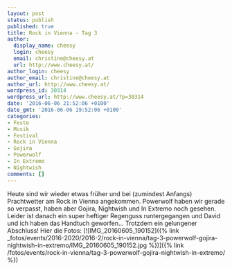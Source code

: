 ```yaml
---
layout: post
status: publish
published: true
title: Rock in Vienna - Tag 3
author:
  display_name: cheesy
  login: cheesy
  email: christine@cheesy.at
  url: http://www.cheesy.at/
author_login: cheesy
author_email: christine@cheesy.at
author_url: http://www.cheesy.at/
wordpress_id: 30314
wordpress_url: http://www.cheesy.at/?p=30314
date: '2016-06-06 21:52:06 +0100'
date_gmt: '2016-06-06 19:52:06 +0100'
categories:
- Feste
- Musik
- Festival
- Rock in Vienna
- Gojira
- Powerwolf
- In Extremo
- Nightwish
comments: []
---
```

Heute sind wir wieder etwas früher und bei (zumindest Anfangs) Prachtwetter am Rock in Vienna angekommen. Powerwolf haben wir gerade so verpasst, haben aber Gojira, Nightwish und In Extremo noch gesehen. Leider ist danach ein super heftiger Regenguss runtergegangen und David und ich haben das Handtuch geworfen... Trotzdem ein gelungener Abschluss! Hier die Fotos:
[![IMG_20160605_190152]({% link _fotos/events/2016-2020/2016-2/rock-in-vienna/tag-3-powerwolf-gojira-nightwish-in-extremo/IMG_20160605_190152.jpg %})]({% link /fotos/events/rock-in-vienna/tag-3-powerwolf-gojira-nightwish-in-extremo/ %})
